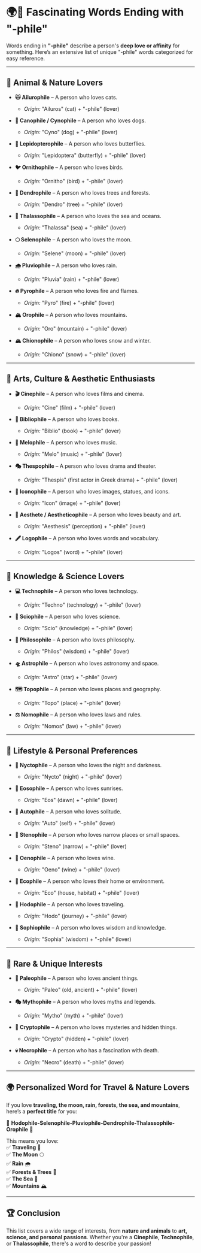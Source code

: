 # 🌍📖 Fascinating Words Ending with "-phile"

Words ending in **"-phile"** describe a person's **deep love or affinity** for something. Here’s an extensive list of unique "-phile" words categorized for easy reference.

---

## 🐾 Animal & Nature Lovers  

- **🐱 Ailurophile** – A person who loves cats.  
  - *Origin:* "Ailuros" (cat) + "-phile" (lover)  

- **🐶 Canophile / Cynophile** – A person who loves dogs.  
  - *Origin:* "Cyno" (dog) + "-phile" (lover)  

- **🦋 Lepidopterophile** – A person who loves butterflies.  
  - *Origin:* "Lepidoptera" (butterfly) + "-phile" (lover)  

- **🐦 Ornithophile** – A person who loves birds.  
  - *Origin:* "Ornitho" (bird) + "-phile" (lover)  

- **🌿 Dendrophile** – A person who loves trees and forests.  
  - *Origin:* "Dendro" (tree) + "-phile" (lover)  

- **🌊 Thalassophile** – A person who loves the sea and oceans.  
  - *Origin:* "Thalassa" (sea) + "-phile" (lover)  

- **🌕 Selenophile** – A person who loves the moon.  
  - *Origin:* "Selene" (moon) + "-phile" (lover)  

- **🌧️ Pluviophile** – A person who loves rain.  
  - *Origin:* "Pluvia" (rain) + "-phile" (lover)  

- **🔥 Pyrophile** – A person who loves fire and flames.  
  - *Origin:* "Pyro" (fire) + "-phile" (lover)  

- **🏔️ Orophile** – A person who loves mountains.  
  - *Origin:* "Oro" (mountain) + "-phile" (lover)  

- **🏔️ Chionophile** – A person who loves snow and winter.  
  - *Origin:* "Chiono" (snow) + "-phile" (lover)  

---

## 🎥 Arts, Culture & Aesthetic Enthusiasts  

- **🎬 Cinephile** – A person who loves films and cinema.  
  - *Origin:* "Cine" (film) + "-phile" (lover)  

- **📖 Bibliophile** – A person who loves books.  
  - *Origin:* "Biblio" (book) + "-phile" (lover)  

- **🎼 Melophile** – A person who loves music.  
  - *Origin:* "Melo" (music) + "-phile" (lover)  

- **🎭 Thespophile** – A person who loves drama and theater.  
  - *Origin:* "Thespis" (first actor in Greek drama) + "-phile" (lover)  

- **📸 Iconophile** – A person who loves images, statues, and icons.  
  - *Origin:* "Icon" (image) + "-phile" (lover)  

- **🎨 Aesthete / Aestheticophile** – A person who loves beauty and art.  
  - *Origin:* "Aesthesis" (perception) + "-phile" (lover)  

- **🖋 Logophile** – A person who loves words and vocabulary.  
  - *Origin:* "Logos" (word) + "-phile" (lover)  

---

## 🧠 Knowledge & Science Lovers  

- **💻 Technophile** – A person who loves technology.  
  - *Origin:* "Techno" (technology) + "-phile" (lover)  

- **🧪 Sciophile** – A person who loves science.  
  - *Origin:* "Scio" (knowledge) + "-phile" (lover)  

- **🔬 Philosophile** – A person who loves philosophy.  
  - *Origin:* "Philos" (wisdom) + "-phile" (lover)  

- **🛸 Astrophile** – A person who loves astronomy and space.  
  - *Origin:* "Astro" (star) + "-phile" (lover)  

- **🗺️ Topophile** – A person who loves places and geography.  
  - *Origin:* "Topo" (place) + "-phile" (lover)  

- **⚖️ Nomophile** – A person who loves laws and rules.  
  - *Origin:* "Nomos" (law) + "-phile" (lover)  

---

## 🌆 Lifestyle & Personal Preferences  

- **🌌 Nyctophile** – A person who loves the night and darkness.  
  - *Origin:* "Nycto" (night) + "-phile" (lover)  

- **🌄 Eosophile** – A person who loves sunrises.  
  - *Origin:* "Eos" (dawn) + "-phile" (lover)  

- **🚀 Autophile** – A person who loves solitude.  
  - *Origin:* "Auto" (self) + "-phile" (lover)  

- **🎢 Stenophile** – A person who loves narrow places or small spaces.  
  - *Origin:* "Steno" (narrow) + "-phile" (lover)  

- **🍷 Oenophile** – A person who loves wine.  
  - *Origin:* "Oeno" (wine) + "-phile" (lover)  

- **🏡 Ecophile** – A person who loves their home or environment.  
  - *Origin:* "Eco" (house, habitat) + "-phile" (lover)  

- **🚞 Hodophile** – A person who loves traveling.  
  - *Origin:* "Hodo" (journey) + "-phile" (lover)  

- **💌 Sophiophile** – A person who loves wisdom and knowledge.  
  - *Origin:* "Sophia" (wisdom) + "-phile" (lover)  

---

## 🤖 Rare & Unique Interests  

- **📜 Paleophile** – A person who loves ancient things.  
  - *Origin:* "Paleo" (old, ancient) + "-phile" (lover)  

- **🎭 Mythophile** – A person who loves myths and legends.  
  - *Origin:* "Mytho" (myth) + "-phile" (lover)  

- **🦄 Cryptophile** – A person who loves mysteries and hidden things.  
  - *Origin:* "Crypto" (hidden) + "-phile" (lover)  

- **💀 Necrophile** – A person who has a fascination with death.  
  - *Origin:* "Necro" (death) + "-phile" (lover)  

---

## 🌍 **Personalized Word for Travel & Nature Lovers**  

If you love **traveling, the moon, rain, forests, the sea, and mountains**, here’s a **perfect title** for you:  

🌿 **Hodophile-Selenophile-Pluviophile-Dendrophile-Thalassophile-Orophile** 🌊  

This means you love:  
✅ **Traveling** 🚞  
✅ **The Moon** 🌕  
✅ **Rain** 🌧️  
✅ **Forests & Trees** 🌲  
✅ **The Sea** 🌊  
✅ **Mountains** 🏔️  

---

## 🏆 Conclusion  

This list covers a wide range of interests, from **nature and animals** to **art, science, and personal passions**. Whether you're a **Cinephile**, **Technophile**, or **Thalassophile**, there's a word to describe your passion! 
